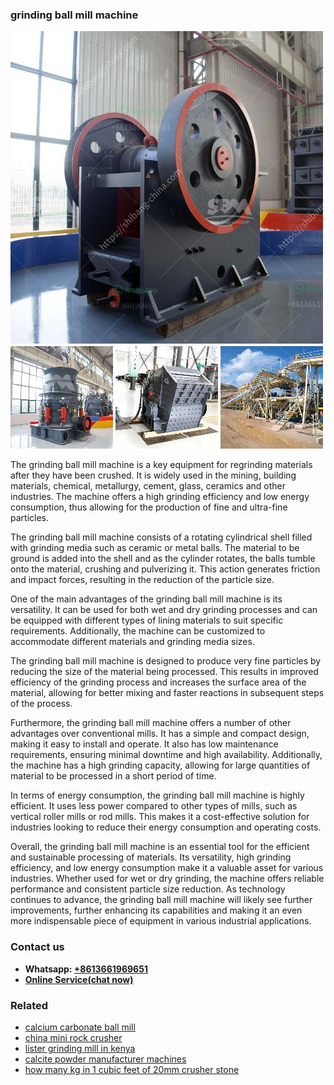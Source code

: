 <h3>grinding ball mill machine</h3><img src='1704791609.jpg' alt=''><p>The grinding ball mill machine is a key equipment for regrinding materials after they have been crushed. It is widely used in the mining, building materials, chemical, metallurgy, cement, glass, ceramics and other industries. The machine offers a high grinding efficiency and low energy consumption, thus allowing for the production of fine and ultra-fine particles.</p><p>The grinding ball mill machine consists of a rotating cylindrical shell filled with grinding media such as ceramic or metal balls. The material to be ground is added into the shell and as the cylinder rotates, the balls tumble onto the material, crushing and pulverizing it. This action generates friction and impact forces, resulting in the reduction of the particle size.</p><p>One of the main advantages of the grinding ball mill machine is its versatility. It can be used for both wet and dry grinding processes and can be equipped with different types of lining materials to suit specific requirements. Additionally, the machine can be customized to accommodate different materials and grinding media sizes.</p><p>The grinding ball mill machine is designed to produce very fine particles by reducing the size of the material being processed. This results in improved efficiency of the grinding process and increases the surface area of the material, allowing for better mixing and faster reactions in subsequent steps of the process.</p><p>Furthermore, the grinding ball mill machine offers a number of other advantages over conventional mills. It has a simple and compact design, making it easy to install and operate. It also has low maintenance requirements, ensuring minimal downtime and high availability. Additionally, the machine has a high grinding capacity, allowing for large quantities of material to be processed in a short period of time.</p><p>In terms of energy consumption, the grinding ball mill machine is highly efficient. It uses less power compared to other types of mills, such as vertical roller mills or rod mills. This makes it a cost-effective solution for industries looking to reduce their energy consumption and operating costs.</p><p>Overall, the grinding ball mill machine is an essential tool for the efficient and sustainable processing of materials. Its versatility, high grinding efficiency, and low energy consumption make it a valuable asset for various industries. Whether used for wet or dry grinding, the machine offers reliable performance and consistent particle size reduction. As technology continues to advance, the grinding ball mill machine will likely see further improvements, further enhancing its capabilities and making it an even more indispensable piece of equipment in various industrial applications.</p><h3>Contact us</h3><ul><li><strong>Whatsapp:&nbsp;<a href="https://wa.me/8613661969651">+8613661969651</a></strong></li><li><a href="https://swt.shibang-china.com/?git&amp;zhl&amp;grinding ball mill machine"><strong>Online Service(chat now)</strong></a></li></ul><h3>Related</h3><ul><li><a href='calcium carbonate ball mill.md'>calcium carbonate ball mill</a></li><li><a href='china mini rock crusher.md'>china mini rock crusher</a></li><li><a href='lister grinding mill in kenya.md'>lister grinding mill in kenya</a></li><li><a href='calcite powder manufacturer machines.md'>calcite powder manufacturer machines</a></li><li><a href='how many kg in 1 cubic feet of 20mm crusher stone.md'>how many kg in 1 cubic feet of 20mm crusher stone</a></li></ul>